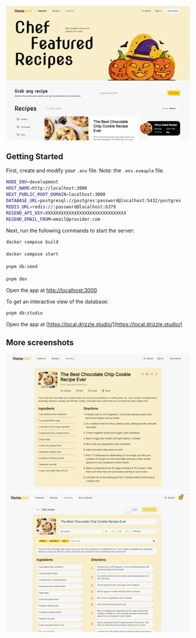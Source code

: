 ![promo](/public/promo.PNG "Promo")

## Getting Started

First, create and modify your `.env` file. Note: the `.env.exmaple` file.

```bash
NODE_ENV=development
HOST_NAME=http://localhost:3000
NEXT_PUBLIC_ROOT_DOMAIN=localhost:3000
DATABASE_URL=postgresql://postgres:password@localhost:5432/postgres
REDIS_URL=redis://:password@localhost:6379
RESEND_API_KEY=XXXXXXXXXXXXXXXXXXXXXXXXXXXXXXX
RESEND_EMAIL_FROM=email@provider.com
```

Next, run the following commands to start the server:

```bash
docker compose build

docker compose start

pnpm db:seed

pnpm dev
```

Open the app at [http://localhost:3000](http://localhost:3000)

To get an interactive view of the database:

```bash
pnpm db:studio
```

Open the app at [https://local.drizzle.studio/](https://local.drizzle.studio/)

## More screenshots

![recipe-view-promo](/public/recipe-view-promo.PNG "Promo")
![recipe-edit-promo](/public/recipe-edit-promo.PNG "Promo")

